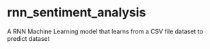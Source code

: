 # rnn_sentiment_analysis
A RNN Machine Learning model that learns from a CSV file dataset to predict dataset
